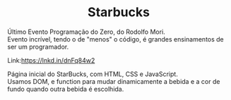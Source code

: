 <h1 align="center">Starbucks</h1>

Último Evento Programação do Zero, do Rodolfo Mori. <br>
Evento incrível, tendo o de "menos" o código, é grandes ensinamentos de ser um programador.

Link:https://lnkd.in/dnFq84w2

Página inicial do StarBucks, com HTML, CSS e JavaScript. <br>
Usamos DOM, e function para mudar dinamicamente a bebida e a cor de fundo quando outra bebida é escolhida. 
